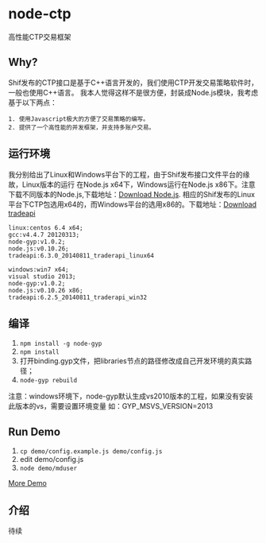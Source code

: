 node-ctp
========

高性能CTP交易框架

## Why?

Shif发布的CTP接口是基于C++语言开发的，我们使用CTP开发交易策略软件时，一般也使用C++语言。
我本人觉得这样不是很方便，封装成Node.js模块，我考虑基于以下两点：

    1. 使用Javascript极大的方便了交易策略的编写。
    2. 提供了一个高性能的并发框架，并支持多账户交易。


## 运行环境

我分别给出了Linux和Windows平台下的工程，由于Shif发布接口文件平台的缘故，Linux版本的运行
在Node.js x64下，Windows运行在Node.js x86下。注意下载不同版本的Node.js,下载地址：[Download Node.js](http://www.nodejs.org/download/).
相应的Shif发布的Linux平台下CTP包选用x64的，而Windows平台的选用x86的。下载地址：[Download tradeapi](http://www.sfit.com.cn/5_2_DocumentDown.htm)

    linux:centos 6.4 x64;
    gcc:v4.4.7 20120313;
    node-gyp:v1.0.2;
    node.js:v0.10.26;
    tradeapi:6.3.0_20140811_traderapi_linux64

    windows:win7 x64;
    visual studio 2013;
    node-gyp:v1.0.2;
    node.js:v0.10.26 x86;
    tradeapi:6.2.5_20140811_traderapi_win32


## 编译

1. `npm install -g node-gyp`
1. `npm install`
1. 打开binding.gyp文件，把libraries节点的路径修改成自己开发环境的真实路径；
1. `node-gyp rebuild`

注意：windows环境下，node-gyp默认生成vs2010版本的工程，如果没有安装此版本的vs，需要设置环境变量
如：GYP_MSVS_VERSION=2013

## Run Demo

1. `cp demo/config.example.js demo/config.js`
1. edit demo/config.js
1. `node demo/mduser`

[More Demo](./demo)

## 介绍

待续
